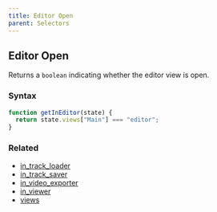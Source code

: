 ```yaml
---
title: Editor Open
parent: Selectors
---
```


## Editor Open

Returns a `boolean` indicating whether the editor view is open.

### Syntax

```js
function getInEditor(state) {
  return state.views["Main"] === "editor";
}
```

### Related

- [in_track_loader](./in_track_loader.md)
- [in_track_saver](./in_track_saver.md)
- [in_video_exporter](./in_video_exporter.md)
- [in_viewer](./in_viewer.md)
- [views](./views.md)
